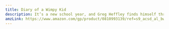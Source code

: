 ```yaml
---
title: Diary of a Wimpy Kid
description: It’s a new school year, and Greg Heffley finds himself thrust into middle school, where undersized weaklings share the hallways with kids who are taller, meaner, and already shaving. The hazards of growing up before you’re ready are uniquely revealed through words and drawings as Greg records them in his diary.
amzLink: https://www.amazon.com/gp/product/0810993139/ref=s9_acsd_al_bw_c_x_1_w?pf_rd_m=ATVPDKIKX0DER&pf_rd_s=merchandised-search-5&pf_rd_r=TVY412ZK6GZWF9HPWFP9&pf_rd_r=TVY412ZK6GZWF9HPWFP9&pf_rd_t=101&pf_rd_p=36c4efe0-e91b-4e14-b48c-1e660bcfb258&pf_rd_p=36c4efe0-e91b-4e14-b48c-1e660bcfb258&pf_rd_i=8192263011
---
```

